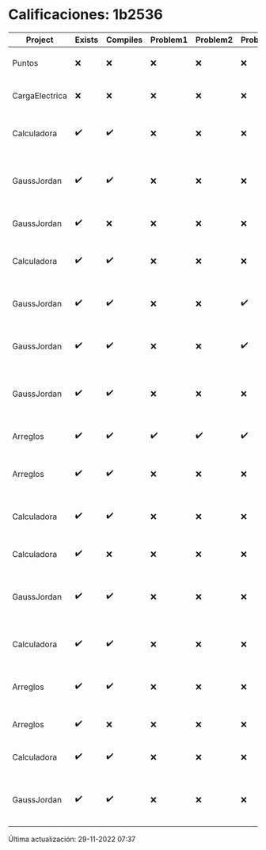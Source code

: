# Calificaciones: 1b2536
|Project|Exists|Compiles|Problem1|Problem2|Problem3|Extra|CommitHash|CommitDate|CheckDate|Comments|DueDate|Grade|
|-|-|-|-|-|-|-|-|-|-|-|-|-|
|Puntos|❌|❌|❌|❌|❌|❌|NA|NA|29-11-2022 07:37:13|No se encontró el archivo en PracticasCompuI/Puntos/Punto.cpp|13-11-2022 21:00:00|5|
|CargaElectrica|❌|❌|❌|❌|❌|❌|NA|NA|29-11-2022 07:37:14|No se encontró el archivo en PracticasCompuI/CargaElectrica/CargaElectrica.cpp|23-11-2022 21:00:00|5|
|Calculadora|✔️|✔️|❌|❌|❌|❌|886c5723440729317b9ce6949c7d868e40bfb673|25-10-2022 22:06:08|25-10-2022 22:48:15|Revisa la operación suma-No implementaste operaciones con números flotantes-Revisa la operación división-No sale con código diferente de cero con división entre cero|28-09-2022 21:00:00|5.0|
|GaussJordan|✔️|✔️|❌|❌|❌|❌|f73d734281af743a3f5e111d46a3ad600abba3d1|17-10-2022 10:17:24|17-10-2022 10:30:12|No aplica correctamente el método de Gauss-Jordan-No aplica correctamente el método de Gauss-Jordan-No avisa al usuario que el sistema no tiene solución-No intercambia las filas cuando un pivote es cero|19-10-2022 21:00:00|6.0|
|GaussJordan|✔️|❌|❌|❌|❌|❌|e30cebe46803f655f9159a2b33e1731326f785dd|16-10-2022 23:24:55|17-10-2022 00:08:26|Tu código no compila|19-10-2022 21:00:00|5.0|
|Calculadora|✔️|✔️|❌|❌|❌|❌|9ed5cc938a3cff99cac680da3360135c4ca2b1c2|16-10-2022 23:20:56|17-10-2022 00:07:43|Revisa la operación suma-No implementaste operaciones con números flotantes-Revisa la operación división-No sale con código diferente de cero con división entre cero|28-09-2022 21:00:00|5.0|
|GaussJordan|✔️|✔️|❌|❌|✔️|❌|3a8949c7ca9211afec3562f46615d733fe5847af|16-10-2022 22:46:21|16-10-2022 23:04:12|No aplica correctamente el método de Gauss-Jordan-No aplica correctamente el método de Gauss-Jordan-No intercambia las filas cuando un pivote es cero|19-10-2022 21:00:00|7.333333333333333|
|GaussJordan|✔️|✔️|❌|❌|✔️|❌|0ef86cae3e86112cda0b328d386c0e6991eded3f|16-10-2022 21:05:51|16-10-2022 22:00:41|No aplica correctamente el método de Gauss-Jordan-No aplica correctamente el método de Gauss-Jordan-No intercambia las filas cuando un pivote es cero|19-10-2022 21:00:00|7.333333333333333|
|GaussJordan|✔️|✔️|❌|❌|❌|❌|bc79569277d43df9aa75b53f2222b1b5212f4a6e|16-10-2022 17:47:24|16-10-2022 17:50:41|No aplica correctamente el método de Gauss-Jordan-No aplica correctamente el método de Gauss-Jordan-No avisa al usuario que el sistema no tiene solución-No intercambia las filas cuando un pivote es cero|19-10-2022 21:00:00|6.0|
|Arreglos|✔️|✔️|✔️|✔️|✔️|✔️|fc2de322da09d5d7c5895e7a09071e3a6d52c6c8|16-10-2022 16:41:03|16-10-2022 16:47:36|¡Excelente trabajo!|05-10-2022 21:00:00|5.0|
|Arreglos|✔️|✔️|❌|❌|❌|❌|3a12f03da2fd71cf909eaca762d3886102033b55|16-10-2022 15:00:10|16-10-2022 15:44:31|Revisa la operación suma-Revisa la operación multiplicación-El segundo arreglo debe de poder ser de números flotantes-No debe permitir ingresar un operador incorrecto|05-10-2022 21:00:00|5.0|
|Calculadora|✔️|✔️|❌|❌|❌|❌|a41badc438b98819a7d56e449bdfc64f5cea09be|16-10-2022 14:41:48|16-10-2022 15:43:48|Revisa la operación suma-No implementaste operaciones con números flotantes-Revisa la operación división-No sale con código diferente de cero con división entre cero|28-09-2022 21:00:00|5.0|
|Calculadora|✔️|❌|❌|❌|❌|❌|5cee0382fdb21d448c63024e5f0ac1b9fc94aac2|16-10-2022 14:40:25|16-10-2022 14:41:39|Tu código no compila|28-09-2022 21:00:00|5.0|
|GaussJordan|✔️|✔️|❌|❌|❌|❌|3ec8b4a211282c7fcddc1cb9885519ccdb248ea2|12-10-2022 20:30:31|12-10-2022 21:23:25|No aplica correctamente el método de Gauss-Jordan-No aplica correctamente el método de Gauss-Jordan-No avisa al usuario que el sistema no tiene solución-No intercambia las filas cuando un pivote es cero|12-10-2022 21:00:00|6.0|
|Calculadora|✔️|✔️|❌|❌|❌|❌|95b35071faf5e5337cd205ba237f04a6d354c16e|09-10-2022 20:09:50|09-10-2022 20:24:49|Revisa la operación suma-No implementaste operaciones con números flotantes-Revisa la operación división-No sale con código diferente de cero con división entre cero|28-09-2022 21:00:00|5.0|
|Arreglos|✔️|✔️|❌|❌|❌|❌|0df76455d00a042c50b495c6b5965e8aad4c4f34|08-10-2022 22:46:21|08-10-2022 23:39:44|Revisa la operación suma-Revisa la operación multiplicación-El segundo arreglo debe de poder ser de números flotantes-No debe permitir ingresar un operador incorrecto|05-10-2022 21:00:00|5.0|
|Arreglos|✔️|❌|❌|❌|❌|❌|2bc0f53d880b62d024c7279b550966b9c31e0fe3|06-10-2022 21:01:32|06-10-2022 21:53:23|Tu código no compila|05-10-2022 21:00:00|5.0|
|Calculadora|✔️|✔️|❌|❌|❌|✔️|447a19d3ac879e9e3ff344f5ea74cbc6c9c0b73f|03-10-2022 11:46:26|05-10-2022 14:45:04|Revisa la operación suma-No implementaste operaciones con números flotantes-Revisa la operación división|28-09-2022 21:00:00|5.333333333333333|
|GaussJordan|✔️|✔️|❌|❌|❌|❌|3fba7359431a57035171e585cf1ebb1f5b5e56a0|02-11-2022 15:11:58|02-11-2022 20:02:30|No aplica correctamente el método de Gauss-Jordan-No aplica correctamente el método de Gauss-Jordan-No avisa al usuario que el sistema no tiene solución-No intercambia las filas cuando un pivote es cero|19-10-2022 21:00:00|5.0|

Última actualización: 29-11-2022 07:37